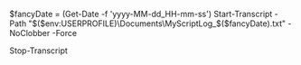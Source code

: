 $fancyDate = (Get-Date -f 'yyyy-MM-dd_HH-mm-ss')
Start-Transcript -Path "$($env:USERPROFILE)\Documents\MyScriptLog_$($fancyDate).txt" -NoClobber -Force

Stop-Transcript

